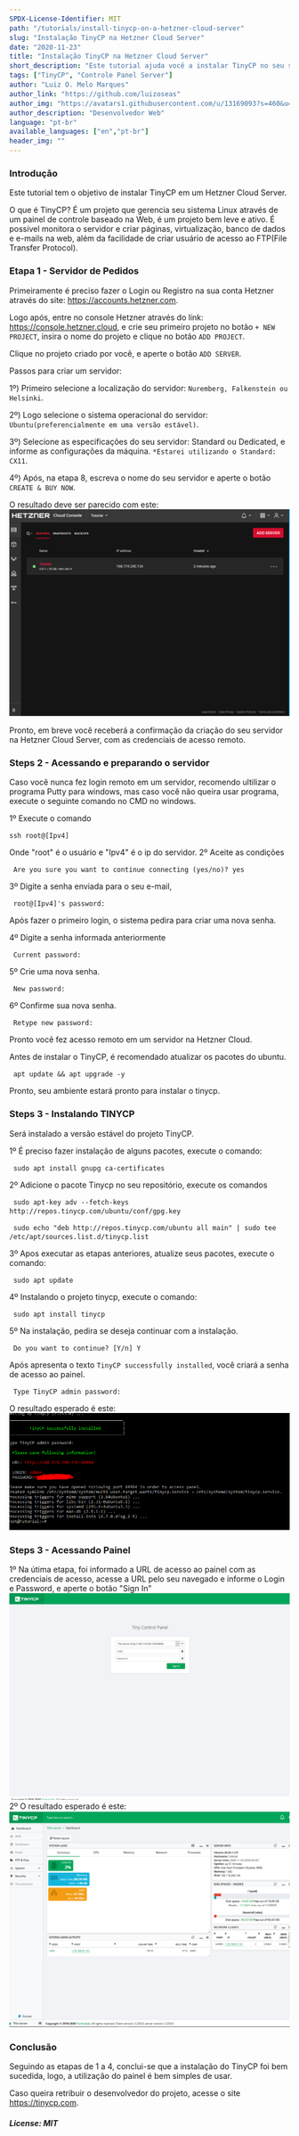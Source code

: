 ```yaml
---
SPDX-License-Identifier: MIT
path: "/tutorials/install-tinycp-on-a-hetzner-cloud-server"
slug: "Instalação TinyCP na Hetzner Cloud Server"
date: "2020-11-23"
title: "Instalação TinyCP na Hetzner Cloud Server"
short_description: "Este tutorial ajuda você a instalar TinyCP no seu servidor Ubuntu."
tags: ["TinyCP", "Controle Panel Server"]
author: "Luiz O. Melo Marques"
author_link: "https://github.com/luizoseas"
author_img: "https://avatars1.githubusercontent.com/u/13169093?s=460&u=b1ca04b31e7bdfd01e62f8e8db42b96b8046cea9&v=4"
author_description: "Desenvolvedor Web"
language: "pt-br"
available_languages: ["en","pt-br"]
header_img: ""
---
```



### Introdução
Este tutorial tem o objetivo de instalar TinyCP em um Hetzner Cloud Server.
 
O que é TinyCP? É um projeto que gerencia seu sistema Linux através de um painel de controle baseado na Web, é um projeto bem leve e ativo. É possível monitora o servidor e criar páginas, virtualização, banco de dados e e-mails na web, além da facilidade de criar usuário de acesso ao FTP(File Transfer Protocol).


### Etapa 1 - Servidor de Pedidos
Primeiramente é preciso fazer o Login ou Registro na sua conta Hetzner através do site: https://accounts.hetzner.com.
 
  Logo após, entre no console Hetzner através do link: https://console.hetzner.cloud, e crie seu primeiro projeto no botão ```+ NEW PROJECT```, 
insira o nome do projeto e clique no botão ```ADD PROJECT```.
  
  Clique no projeto criado por você, e aperte o botão ```ADD SERVER```.
  
  Passos para criar um servidor:

  1º) Primeiro selecione a localização do servidor: ```Nuremberg, Falkenstein ou Helsinki```.

  2º) Logo selecione o sistema operacional do servidor: ```Ubuntu(preferencialmente em uma versão estável)```.

  3º) Selecione as especificações do seu servidor: Standard ou Dedicated, e informe as configurações da máquina.
     ```*Estarei utilizando o Standard: CX11```.

  4º) Após, na etapa 8, escreva o nome do seu servidor e aperte o botão ```CREATE & BUY NOW```.

  
  O resultado deve ser parecido com este:
  ![HetznerResume](img/hetznerresume.png)

  Pronto, em breve você receberá a confirmação da criação do seu servidor na Hetzner Cloud Server, com as credenciais de acesso remoto.
### Steps 2 - Acessando e preparando o servidor
  Caso você nunca fez login remoto em um servidor, recomendo ultilizar o programa Putty para windows, mas caso você não queira usar programa, execute o seguinte comando no CMD no windows.
  
  1º Execute o comando 
   ```Shell 
   ssh root@[Ipv4]
  ```
  Onde "root" é o usuário e "Ipv4" é o ip do servidor.
  2º Aceite as condições
  ```Shell 
   Are you sure you want to continue connecting (yes/no)? yes
  ```
  3º Digite a senha enviada para o seu e-mail,
  ```Shell 
   root@[Ipv4]'s password:
  ```
  Após fazer o primeiro login, o sistema pedira para criar uma nova senha.

  4º Digite a senha informada anteriormente
  ```Shell 
   Current password:
  ```
  5º Crie uma nova senha.
  ```Shell 
   New password:
  ```
  6º Confirme sua nova senha.
  ```Shell 
   Retype new password:
  ```
  Pronto você fez acesso remoto em um servidor na Hetzner Cloud.

  Antes de instalar o TinyCP, é recomendado atualizar os pacotes do ubuntu.
  ```Shell 
   apt update && apt upgrade -y
  ```
  Pronto, seu ambiente estará pronto para instalar o tinycp. 
### Steps 3 - Instalando TINYCP
  Será instalado a versão estável do projeto TinyCP.

  1º É preciso fazer instalação de alguns pacotes, execute o comando: 
  ```Shell 
   sudo apt install gnupg ca-certificates
  ```
  2º Adicione o pacote Tinycp no seu repositório, execute os comandos
  ```Shell 
   sudo apt-key adv --fetch-keys http://repos.tinycp.com/ubuntu/conf/gpg.key
  ```
  ```Shell 
   sudo echo "deb http://repos.tinycp.com/ubuntu all main" | sudo tee /etc/apt/sources.list.d/tinycp.list
  ```
  3º Apos executar as etapas anteriores, atualize seus pacotes, execute o comando: 
  ```Shell 
   sudo apt update
  ```
  4º Instalando o projeto tinycp, execute o comando: 
  ```Shell
   sudo apt install tinycp
  ```
  5º Na instalação, pedira se deseja continuar com a instalação.
  ```Shell 
   Do you want to continue? [Y/n] Y
  ```
  Após apresenta o texto ```TinyCP successfully installed```, você criará a senha de acesso ao painel.
  ```Shell 
   Type TinyCP admin password:
  ```
  O resultado esperado é este:
        ![TinyCPInstalled](img/tinycpinstalled.png)
### Steps 3 - Acessando Painel
  1º Na útima etapa, foi informado a URL de acesso ao painel com as credenciais de acesso, acesse a URL pelo seu navegado e informe o Login e Password, e aperte o botão "Sign In"
	![TinyCPPanel](img/tinycppanel.png)
  2º O resultado esperado é este: 
        ![TinyCPDashboard](img/tinycpdashboard.png)
### Conclusão
  Seguindo as etapas de 1 a 4, conclui-se que a instalação do TinyCP foi bem sucedida, logo, a utilização do painel é bem simples de usar.

  Caso queira retribuir o desenvolvedor do projeto, acesse o site https://tinycp.com.

##### License: MIT

<!--

Contributor's Certificate of Origin

By making a contribution to this project, I certify that:

(a) The contribution was created in whole or in part by me and I have
    the right to submit it under the license indicated in the file; or

(b) The contribution is based upon previous work that, to the best of my
    knowledge, is covered under an appropriate license and I have the
    right under that license to submit that work with modifications,
    whether created in whole or in part by me, under the same license
    (unless I am permitted to submit under a different license), as
    indicated in the file; or

(c) The contribution was provided directly to me by some other person
    who certified (a), (b) or (c) and I have not modified it.

(d) I understand and agree that this project and the contribution are
    public and that a record of the contribution (including all personal
    information I submit with it, including my sign-off) is maintained
    indefinitely and may be redistributed consistent with this project
    or the license(s) involved.

Signed-off-by: [Luiz O. Melo Marques luizoseasmm@gmail.com]

-->
